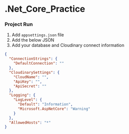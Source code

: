 # .Net_Core_Practice

### Project Run

1. Add `appsettings.json` file
2. Add the below JSON
3. Add your database and Cloudinary connect information

```json
{
  "ConnectionStrings": {
    "DefaultConnection": ""
  },
  "CloudinarySettings": {
    "CloudName": "",
    "ApiKey": "",
    "ApiSecret": ""
  },
  "Logging": {
    "LogLevel": {
      "Default": "Information",
      "Microsoft.AspNetCore": "Warning"
    }
  },
  "AllowedHosts": "*"
}
```
